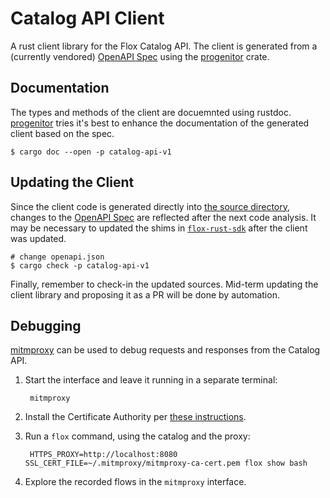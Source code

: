 # Catalog API Client

A rust client library for the Flox Catalog API.
The client is generated from a (currently vendored) [OpenAPI Spec](./openapi.json)
using the [progenitor](https://github.com/oxidecomputer/progenitor) crate.

## Documentation

The types and methods of the client are docuemnted using rustdoc.
[progenitor](https://github.com/oxidecomputer/progenitor) tries it's best
to enhance the documentation of the generated client based on the spec.

```
$ cargo doc --open -p catalog-api-v1
```

## Updating the Client

Since the client code is generated directly into [the source directory](./src/),
changes to the [OpenAPI Spec](./openapi.json) are reflected after the next code analysis.
It may be necessary to updated the shims in [`flox-rust-sdk`](../flox-rust-sdk/)
after the client was updated.

```
# change openapi.json
$ cargo check -p catalog-api-v1
```

Finally, remember to check-in the updated sources.
Mid-term updating the client library and proposing it as a PR will be done by automation.

## Debugging

[mitmproxy](https://mitmproxy.org/) can be used to debug requests and responses from the Catalog API.

1. Start the interface and leave it running in a separate terminal:

        mitmproxy

1. Install the Certificate Authority per [these instructions](https://docs.mitmproxy.org/stable/concepts-certificates/).
1. Run a `flox` command, using the catalog and the proxy:

        HTTPS_PROXY=http://localhost:8080 SSL_CERT_FILE=~/.mitmproxy/mitmproxy-ca-cert.pem flox show bash

1. Explore the recorded flows in the `mitmproxy` interface.
